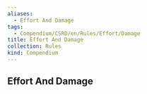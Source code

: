```yaml
---
aliases:
  - Effort And Damage
tags:
  - Compendium/CSRD/en/Rules/Effort/Damage
title: Effort And Damage
collection: Rules
kind: Compendium
---
```

## Effort And Damage


